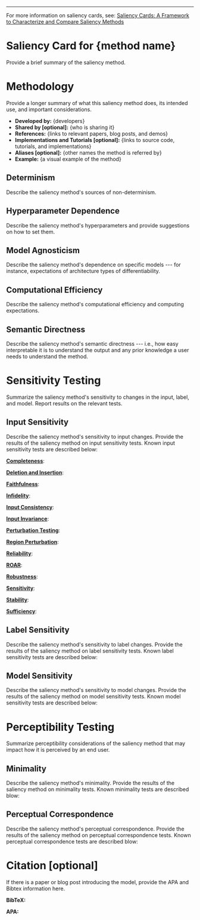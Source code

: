 <!-- Adapted from the Huggingface Model Card template: https://github.com/huggingface/huggingface_hub/blob/main/src/huggingface_hub/templates/modelcard_template.md -->
---
For more information on saliency cards, see: [Saliency Cards: A Framework to Characterize and Compare Saliency Methods](https://arxiv.org/abs/2206.02958)

# Saliency Card for **{method name}**
Provide a brief summary of the saliency method.

# Methodology
Provide a longer summary of what this saliency method does, its intended use, and important considerations.
- **Developed by:** {developers}
- **Shared by [optional]:** {who is sharing it}
- **References:** {links to relevant papers, blog posts, and demos}
- **Implementations and Tutorials [optional]:** {links to source code, tutorials, and implementations}
- **Aliases [optional]:** {other names the method is referred by}
- **Example:** {a visual example of the method}

## Determinism
Describe the saliency method's sources of non-determinism.

## Hyperparameter Dependence
Describe the saliency method's hyperparameters and provide suggestions on how to set them.

## Model Agnosticism
Describe the saliency method's dependence on specific models --- for instance, expectations of architecture types of differentiability.

## Computational Efficiency
Describe the saliency method's computational efficiency and computing expectations.

## Semantic Directness
Describe the saliency method's semantic directness --- i.e., how easy interpretable it is to understand the output and any prior knowledge a user needs to understand the method.

# Sensitivity Testing
Summarize the saliency method's sensitivity to changes in the input, label, and model. Report results on the relevant tests.

## Input Sensitivity
Describe the saliency method's sensitivity to input changes. Provide the results of the saliency method on input sensitivity tests. Known input sensitivity tests are described below:

**[Completeness](https://arxiv.org/pdf/1703.01365.pdf)**: 

**[Deletion and Insertion](https://arxiv.org/pdf/1806.07421.pdf)**: 

**[Faithfulness](https://arxiv.org/pdf/1806.07538.pdf)**: 

**[Infidelity](https://arxiv.org/pdf/1901.09392.pdf)**: 

**[Input Consistency](https://arxiv.org/pdf/2104.05824.pdf)**: 

**[Input Invariance](https://arxiv.org/pdf/1711.00867.pdf)**: 

**[Perturbation Testing](http://www.interpretable-ml.org/nips2017workshop/papers/02.pdf)**: 

**[Region Perturbation](https://arxiv.org/pdf/1509.06321.pdf)**: 

**[Reliability](https://download.arxiv.org/pdf/2201.13291v3.pdf)**: 

**[ROAR](https://proceedings.neurips.cc/paper/2019/file/fe4b8556000d0f0cae99daa5c5c5a410-Paper.pdf)**: 

**[Robustness](https://arxiv.org/pdf/1806.08049.pdf)**: 

**[Sensitivity](https://arxiv.org/pdf/1901.09392.pdf)**: 

**[Stability](https://arxiv.org/pdf/1806.07538.pdf)**: 

**[Sufficiency](https://arxiv.org/pdf/1810.03805.pdf)**: 

## Label Sensitivity
Describe the saliency method's sensitivity to label changes. Provide the results of the saliency method on label sensitivity tests. Known label sensitivity tests are described below:

## Model Sensitivity
Describe the saliency method's sensitivity to model changes. Provide the results of the saliency method on model sensitivity tests. Known model sensitivity tests are described below:

# Perceptibility Testing
Summarize perceptibility considerations of the saliency method that may impact how it is perceived by an end user. 

## Minimality
Describe the saliency method's minimality. Provide the results of the saliency method on minimality tests. Known minimality tests are described blow:

## Perceptual Correspondence
Describe the saliency method's perceptual correspondence. Provide the results of the saliency method on perceptual correspondence tests. Known perceptual correspondence tests are described blow:



# Citation [optional]
If there is a paper or blog post introducing the model, provide the APA and Bibtex information here.

**BibTeX:**

**APA:**
